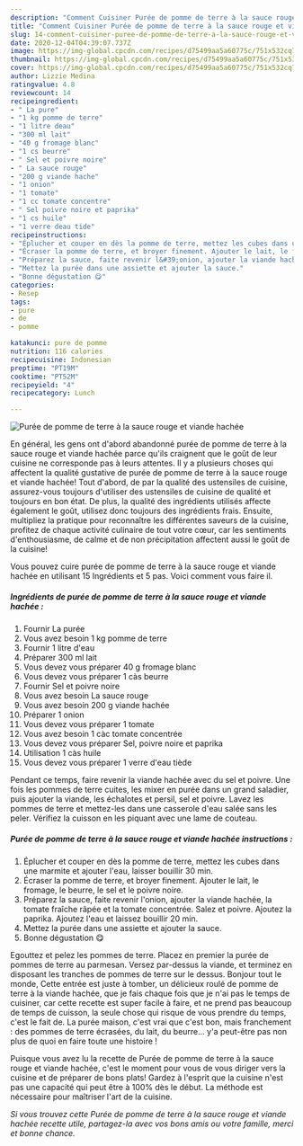 ```yaml
---
description: "Comment Cuisiner Purée de pomme de terre à la sauce rouge et viande hachée"
title: "Comment Cuisiner Purée de pomme de terre à la sauce rouge et viande hachée"
slug: 14-comment-cuisiner-puree-de-pomme-de-terre-a-la-sauce-rouge-et-viande-hachee
date: 2020-12-04T04:39:07.737Z
image: https://img-global.cpcdn.com/recipes/d75499aa5a60775c/751x532cq70/puree-de-pomme-de-terre-a-la-sauce-rouge-et-viande-hachee-photo-principale-de-la-recette.jpg
thumbnail: https://img-global.cpcdn.com/recipes/d75499aa5a60775c/751x532cq70/puree-de-pomme-de-terre-a-la-sauce-rouge-et-viande-hachee-photo-principale-de-la-recette.jpg
cover: https://img-global.cpcdn.com/recipes/d75499aa5a60775c/751x532cq70/puree-de-pomme-de-terre-a-la-sauce-rouge-et-viande-hachee-photo-principale-de-la-recette.jpg
author: Lizzie Medina
ratingvalue: 4.8
reviewcount: 14
recipeingredient:
- " La pure"
- "1 kg pomme de terre"
- "1 litre deau"
- "300 ml lait"
- "40 g fromage blanc"
- "1 cs beurre"
- " Sel et poivre noire"
- " La sauce rouge"
- "200 g viande hache"
- "1 onion"
- "1 tomate"
- "1 cc tomate concentre"
- " Sel poivre noire et paprika"
- "1 cs huile"
- "1 verre deau tide"
recipeinstructions:
- "Éplucher et couper en dès la pomme de terre, mettez les cubes dans une marmite et ajouter l&#39;eau, laisser bouillir 30 min."
- "Écraser la pomme de terre, et broyer finement. Ajouter le lait, le fromage, le beurre, le sel et le poivre noire."
- "Préparez la sauce, faite revenir l&#39;onion, ajouter la viande hachée, la tomate fraîche râpée et la tomate concentrée. Salez et poivre. Ajoutez la paprika. Ajoutez l&#39;eau et laissez bouillir 20 min."
- "Mettez la purée dans une assiette et ajouter la sauce."
- "Bonne dégustation 😋"
categories:
- Resep
tags:
- pure
- de
- pomme

katakunci: pure de pomme 
nutrition: 116 calories
recipecuisine: Indonesian
preptime: "PT19M"
cooktime: "PT52M"
recipeyield: "4"
recipecategory: Lunch

---
```



![Purée de pomme de terre à la sauce rouge et viande hachée](https://img-global.cpcdn.com/recipes/d75499aa5a60775c/751x532cq70/puree-de-pomme-de-terre-a-la-sauce-rouge-et-viande-hachee-photo-principale-de-la-recette.jpg)

En général, les gens ont d'abord abandonné purée de pomme de terre à la sauce rouge et viande hachée parce qu'ils craignent que le goût de leur cuisine ne corresponde pas à leurs attentes. Il y a plusieurs choses qui affectent la qualité gustative de purée de pomme de terre à la sauce rouge et viande hachée! Tout d'abord, de par la qualité des ustensiles de cuisine, assurez-vous toujours d'utiliser des ustensiles de cuisine de qualité et toujours en bon état. De plus, la qualité des ingrédients utilisés affecte également le goût, utilisez donc toujours des ingrédients frais. Ensuite, multipliez la pratique pour reconnaître les différentes saveurs de la cuisine, profitez de chaque activité culinaire de tout votre cœur, car les sentiments d'enthousiasme, de calme et de non précipitation affectent aussi le goût de la cuisine!

<!--inarticleads1-->

Vous pouvez cuire purée de pomme de terre à la sauce rouge et viande hachée en utilisant 15 Ingrédients et 5 pas. Voici comment vous faire il.

##### Ingrédients de purée de pomme de terre à la sauce rouge et viande hachée :

1. Fournir  La purée
1. Vous avez besoin 1 kg pomme de terre
1. Fournir 1 litre d&#39;eau
1. Préparer 300 ml lait
1. Vous devez vous préparer 40 g fromage blanc
1. Vous devez vous préparer 1 càs beurre
1. Fournir  Sel et poivre noire
1. Vous avez besoin  La sauce rouge
1. Vous avez besoin 200 g viande hachée
1. Préparer 1 onion
1. Vous devez vous préparer 1 tomate
1. Vous avez besoin 1 càc tomate concentrée
1. Vous devez vous préparer  Sel, poivre noire et paprika
1. Utilisation 1 càs huile
1. Vous devez vous préparer 1 verre d&#39;eau tiède


Pendant ce temps, faire revenir la viande hachée avec du sel et poivre. Une fois les pommes de terre cuites, les mixer en purée dans un grand saladier, puis ajouter la viande, les échalotes et persil, sel et poivre. Lavez les pommes de terre et mettez-les dans une casserole d&#39;eau salée sans les peler. Vérifiez la cuisson en les piquant avec une lame de couteau. 

<!--inarticleads2-->

##### Purée de pomme de terre à la sauce rouge et viande hachée instructions :

1. Éplucher et couper en dès la pomme de terre, mettez les cubes dans une marmite et ajouter l&#39;eau, laisser bouillir 30 min.
1. Écraser la pomme de terre, et broyer finement. Ajouter le lait, le fromage, le beurre, le sel et le poivre noire.
1. Préparez la sauce, faite revenir l&#39;onion, ajouter la viande hachée, la tomate fraîche râpée et la tomate concentrée. Salez et poivre. Ajoutez la paprika. Ajoutez l&#39;eau et laissez bouillir 20 min.
1. Mettez la purée dans une assiette et ajouter la sauce.
1. Bonne dégustation 😋


Egouttez et pelez les pommes de terre. Placez en premier la purée de pommes de terre au parmesan. Versez par-dessus la viande, et terminez en disposant les tranches de pommes de terre sur le dessus. Bonjour tout le monde, Cette entrée est juste à tomber, un délicieux roulé de pomme de terre à la viande hachée, que je fais chaque fois que je n&#39;ai pas le temps de cuisiner, car cette recette est super facile à faire, et ne prend pas beaucoup de temps de cuisson, la seule chose qui risque de vous prendre du temps, c&#39;est le fait de. La purée maison, c&#39;est vrai que c&#39;est bon, mais franchement : des pommes de terre écrasées, du lait, du beurre… y&#39;a peut-être pas non plus de quoi en faire toute une histoire ! 

<!--inarticleads1-->

<p>
Puisque vous avez lu la recette de Purée de pomme de terre à la sauce rouge et viande hachée, c'est le moment pour vous de vous diriger vers la cuisine et de préparer de bons plats! Gardez à l'esprit que la cuisine n'est pas une capacité qui peut être à 100% dès le début. La méthode est nécessaire pour maîtriser l'art de la cuisine.
</p>

<p>
<i>Si vous trouvez cette Purée de pomme de terre à la sauce rouge et viande hachée recette utile, partagez-la avec vos bons amis ou votre famille, merci et bonne chance.</i>
</p>
